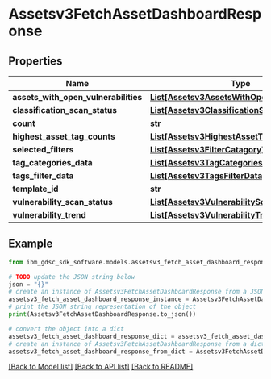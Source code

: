 # Assetsv3FetchAssetDashboardResponse


## Properties

Name | Type | Description | Notes
------------ | ------------- | ------------- | -------------
**assets_with_open_vulnerabilities** | [**List[Assetsv3AssetsWithOpenVulnerabilities]**](Assetsv3AssetsWithOpenVulnerabilities.md) |  | [optional] 
**classification_scan_status** | [**List[Assetsv3ClassificationScanStatus]**](Assetsv3ClassificationScanStatus.md) |  | [optional] 
**count** | **str** |  | [optional] 
**highest_asset_tag_counts** | [**List[Assetsv3HighestAssetTagCounts]**](Assetsv3HighestAssetTagCounts.md) |  | [optional] 
**selected_filters** | [**List[Assetsv3FilterCatagory]**](Assetsv3FilterCatagory.md) |  | [optional] 
**tag_categories_data** | [**List[Assetsv3TagCategoriesData]**](Assetsv3TagCategoriesData.md) |  | [optional] 
**tags_filter_data** | [**List[Assetsv3TagsFilterData]**](Assetsv3TagsFilterData.md) |  | [optional] 
**template_id** | **str** |  | [optional] 
**vulnerability_scan_status** | [**List[Assetsv3VulnerabilityScanStatus]**](Assetsv3VulnerabilityScanStatus.md) |  | [optional] 
**vulnerability_trend** | [**List[Assetsv3VulnerabilityTrend]**](Assetsv3VulnerabilityTrend.md) |  | [optional] 

## Example

```python
from ibm_gdsc_sdk_software.models.assetsv3_fetch_asset_dashboard_response import Assetsv3FetchAssetDashboardResponse

# TODO update the JSON string below
json = "{}"
# create an instance of Assetsv3FetchAssetDashboardResponse from a JSON string
assetsv3_fetch_asset_dashboard_response_instance = Assetsv3FetchAssetDashboardResponse.from_json(json)
# print the JSON string representation of the object
print(Assetsv3FetchAssetDashboardResponse.to_json())

# convert the object into a dict
assetsv3_fetch_asset_dashboard_response_dict = assetsv3_fetch_asset_dashboard_response_instance.to_dict()
# create an instance of Assetsv3FetchAssetDashboardResponse from a dict
assetsv3_fetch_asset_dashboard_response_from_dict = Assetsv3FetchAssetDashboardResponse.from_dict(assetsv3_fetch_asset_dashboard_response_dict)
```
[[Back to Model list]](../README.md#documentation-for-models) [[Back to API list]](../README.md#documentation-for-api-endpoints) [[Back to README]](../README.md)


